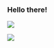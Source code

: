 ### Hello there!


![](https://cdn.dribbble.com/users/1059583/screenshots/4171367/media/34e69eb61a7bd8dea1c957a8b82605a7.gif)  


![](https://komarev.com/ghpvc/?username=ashishantonytsr)

<!--
**ashishantonytsr/ashishantonytsr** is a ✨ _special_ ✨ repository because its `README.md` (this file) appears on your GitHub profile.

Here are some ideas to get you started:

- 🔭 I’m currently working on ...
- 🌱 I’m currently learning ...
- 👯 I’m looking to collaborate on ...
- 🤔 I’m looking for help with ...
- 💬 Ask me about ...
- 📫 How to reach me: ...
- 😄 Pronouns: ...
- ⚡ Fun fact: ...
-->
